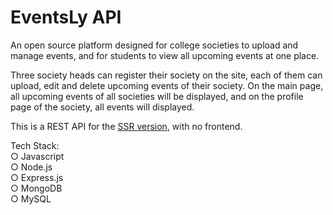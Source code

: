 # EventsLy API

An open source platform designed for college societies to upload and manage events, and for students to view all upcoming events at one place.

Three society heads can register their society on the site, each of them can upload, edit and delete upcoming events of their society. On the main page, all upcoming events of all societies will be displayed, and on the profile page of the society, all events will displayed.

This is a REST API for the [SSR version](https://github.com/light7714/societyBoardSSR), with no frontend.

Tech Stack: <br>
○ Javascript <br>
○ Node.js <br>
○ Express.js <br>
○ MongoDB <br>
○ MySQL <br>
